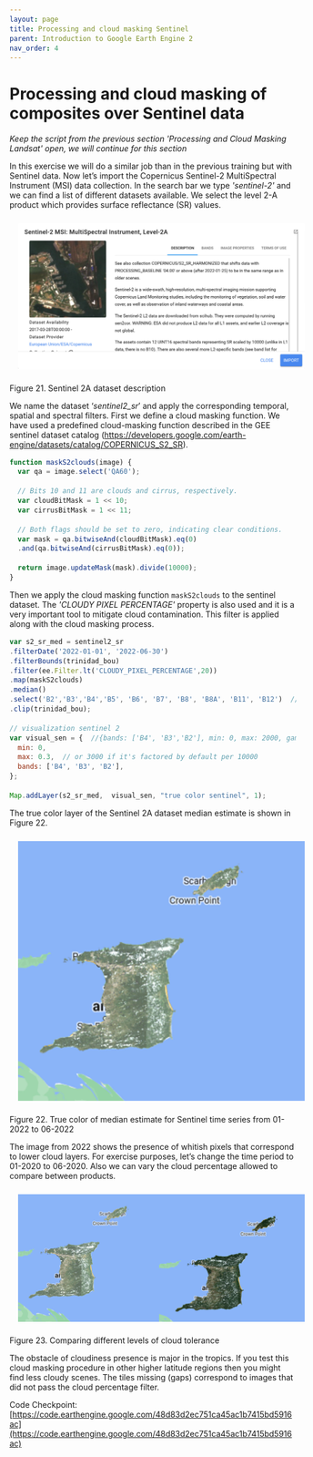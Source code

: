 ```yaml
---
layout: page
title: Processing and cloud masking Sentinel
parent: Introduction to Google Earth Engine 2
nav_order: 4
---
```


# Processing and cloud masking of composites over Sentinel data

*Keep the script from the previous section 'Processing and Cloud Masking Landsat' open, we will continue for this section*

In this exercise we will do a similar job than in the previous training but with Sentinel data. Now let’s import the Copernicus Sentinel-2 MultiSpectral Instrument (MSI) data collection. In the search bar we type *'sentinel-2'* and we can find a list of different datasets available. We select the level 2-A product which provides surface reflectance (SR) values.

<img align="center" src="../images/intro-gee-images/21_sent.png" hspace="15" vspace="10" width="600">

Figure 21. Sentinel 2A dataset description

We name the dataset ‘*sentinel2_sr*’ and apply the corresponding temporal, spatial and spectral filters. First we define a cloud masking function. We have used a predefined cloud-masking function described in the GEE sentinel dataset catalog (https://developers.google.com/earth-engine/datasets/catalog/COPERNICUS_S2_SR).

```javascript
function maskS2clouds(image) {
  var qa = image.select('QA60');

  // Bits 10 and 11 are clouds and cirrus, respectively.
  var cloudBitMask = 1 << 10;
  var cirrusBitMask = 1 << 11;

  // Both flags should be set to zero, indicating clear conditions.
  var mask = qa.bitwiseAnd(cloudBitMask).eq(0)
  .and(qa.bitwiseAnd(cirrusBitMask).eq(0));

  return image.updateMask(mask).divide(10000);
}
```

Then we apply the cloud masking function `maskS2clouds` to the sentinel dataset. The *'CLOUDY PIXEL PERCENTAGE'* property is also used and it is a very important tool to mitigate cloud contamination. This filter is applied along with the cloud masking process.

```javascript
var s2_sr_med = sentinel2_sr
.filterDate('2022-01-01', '2022-06-30')
.filterBounds(trinidad_bou)
.filter(ee.Filter.lt('CLOUDY_PIXEL_PERCENTAGE',20))
.map(maskS2clouds)
.median()
.select('B2','B3','B4','B5', 'B6', 'B7', 'B8', 'B8A', 'B11', 'B12')  // B 'B2', G 'B3', R 'B4', NIR 'B8'
.clip(trinidad_bou);

// visualization sentinel 2
var visual_sen = {  //{bands: ['B4', 'B3','B2'], min: 0, max: 2000, gamma: 11}
  min: 0,
  max: 0.3,  // or 3000 if it's factored by default per 10000
  bands: ['B4', 'B3', 'B2'],
};

Map.addLayer(s2_sr_med,  visual_sen, "true color sentinel", 1);
```

The true color layer of the Sentinel 2A dataset median estimate is shown in Figure 22.

<img align="center" src="../images/intro-gee-images/22_senmosaic.png" hspace="15" vspace="10" width="600">

Figure 22. True color of median estimate for Sentinel time series from 01-2022 to 06-2022

The image from 2022 shows the presence of whitish pixels that correspond to lower cloud layers. For exercise purposes, let’s change the time period to 01-2020 to 06-2020. Also we can vary the cloud percentage allowed to compare between products.

<img align="center" src="../images/intro-gee-images/23_compare.png" hspace="15" vspace="10" width="600">

Figure 23. Comparing different levels of cloud tolerance

The obstacle of cloudiness presence is major in the tropics. If you test this cloud masking procedure in other higher latitude regions then you might find less cloudy scenes. The tiles missing (gaps) correspond to images that did not pass the cloud percentage filter.

Code Checkpoint: [https://code.earthengine.google.com/48d83d2ec751ca45ac1b7415bd5916ac](https://code.earthengine.google.com/48d83d2ec751ca45ac1b7415bd5916ac)